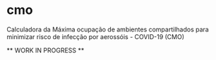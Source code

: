 # cmo
Calculadora da Máxima ocupação de ambientes compartilhados para minimizar risco de infecção por aerossóis - COVID-19 (CMO)

** WORK IN PROGRESS **
